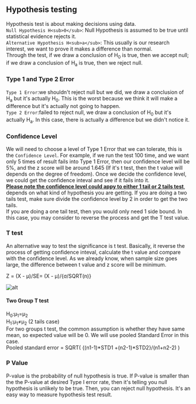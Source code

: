 ## Hypothesis testing
Hypothesis test is about making decisions using data.                  
```Null Hypothesis H<sub>0</sub>```: Null Hypothesis is assumed to be true until statistical evidence rejects it.            
```Alternative Hypothesis H<sub>a</sub>```: This usually is our research interest, we want to prove it makes a difference than normal.    
Through the test, if we draw a conclusion of H<sub>0</sub> is true, then we accept null; if we draw a conclusion of H<sub>a</sub> is true, then we reject null. 

### Type 1 and Type 2 Error
```Type 1 Error```:we shouldn't reject null but we did, we draw a conclusion of H<sub>a</sub> but it's actually H<sub>0</sub>. This is the worst because we think it will make a difference but it's actually not going to happen.                           
```Type 2 Error```:failed to reject null, we draw a conclusion of H<sub>0</sub> but it's actually H<sub>a</sub>. In this case, there is actually a difference but we didn't notice it.

### Confidence Level
We will need to choose a level of Type 1 Error that we can tolerate, this is the ```Confidence Level```. For example, if we run the test 100 time, and we want only 5 times of result fails into Type 1 Error, then our confidence level will be 5%, and the z score will be around 1.645 (If it's t test, then the t value will depends on the degree of freedom). Once we decide the confidence level, we could get the confidence inteval and see if it fails into it.      
<strong><ins>Please note the confidence level could appy to either 1 tail or 2 tails test</ins></strong>, depends on what kind of hypothesis you are getting. If you are doing a two tails test, make sure divide the confidence level by 2 in order to get the two tails.                       
If you are doing a one tail test, then you would only need 1 side bound. In this case, you may consider to reverse the process and get the T test value.
                 

### T test
An alternative way to test the significance is t test. Basically, it reverse the process of getting confidence inteval, calculate the t value and compare with the confidence level. As we already know, when sample size goes large, the difference between t value and z score will be minimum.        

Z = (X - μ)/SE= (X - μ)/{σ/SQRT(n)}                          
                                  
![alt](https://github.com/versehe/AB_Testing_Notebook/blob/master/Statistical%20Inference/02.%20Distribution/normal%20distribution.png)


#### Two Group T test
H<sub>0</sub>:μ<sub>1</sub>=μ<sub>2</sub>     
H<sub>1</sub>:μ<sub>1</sub>≠μ<sub>2</sub> (2 tails case)   
For two groups t test, the common assumption is whether they have same mean, so expected value will be 0. We will use pooled Standard Error in this case.            
Pooled standard error = SQRT( {(n1-1)*STD1 +(n2-1)*STD2}/(n1+n2-2) )


### P Value
P-value is the probability of null hypothesis is true. If P-value is smaller than the the P-value at desired Type I error rate, then it's telling you
null hypothesis is unlikely to be true. Then, you can reject null hypothesis. It's an easy way to measure hypothesis test result. 

